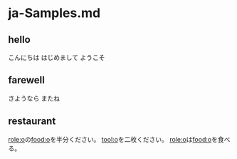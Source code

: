 # ja-Samples.md
## hello
こんにちは 
はじめまして
ようこそ

## farewell
さようなら
またね

## restaurant
[role:o](あなた)の[food:o](カレー)を半分ください。
[tool:o](お皿)を二枚ください。
[role:o](彼女)は[food:o](卵)を食べる。


